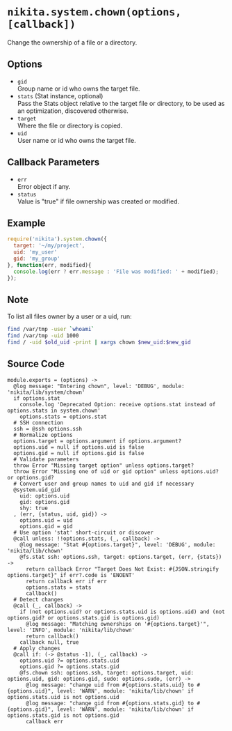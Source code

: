 
# `nikita.system.chown(options, [callback])`

Change the ownership of a file or a directory.

## Options

* `gid`   
  Group name or id who owns the target file.   
* `stats` (Stat instance, optional)   
  Pass the Stats object relative to the target file or directory, to be
  used as an optimization, discovered otherwise.   
* `target`   
  Where the file or directory is copied.   
* `uid`   
  User name or id who owns the target file.   

## Callback Parameters

* `err`   
  Error object if any.   
* `status`   
  Value is "true" if file ownership was created or modified.   

## Example

```js
require('nikita').system.chown({
  target: '~/my/project',
  uid: 'my_user'
  gid: 'my_group'
}, function(err, modified){
  console.log(err ? err.message : 'File was modified: ' + modified);
});
```

## Note

To list all files owner by a user or a uid, run:

```bash
find /var/tmp -user `whoami`
find /var/tmp -uid 1000
find / -uid $old_uid -print | xargs chown $new_uid:$new_gid
```

## Source Code

    module.exports = (options) ->
      @log message: "Entering chown", level: 'DEBUG', module: 'nikita/lib/system/chown'
      if options.stat
        console.log 'Deprecated Option: receive options.stat instead of options.stats in system.chown'
        options.stats = options.stat
      # SSH connection
      ssh = @ssh options.ssh
      # Normalize options
      options.target = options.argument if options.argument?
      options.uid = null if options.uid is false
      options.gid = null if options.gid is false
      # Validate parameters
      throw Error "Missing target option" unless options.target?
      throw Error "Missing one of uid or gid option" unless options.uid? or options.gid?
      # Convert user and group names to uid and gid if necessary
      @system.uid_gid
        uid: options.uid
        gid: options.gid
        shy: true
      , (err, {status, uid, gid}) ->
        options.uid = uid
        options.gid = gid
      # Use option 'stat' short-circuit or discover
      @call unless: !!options.stats, (_, callback) ->
        @log message: "Stat #{options.target}", level: 'DEBUG', module: 'nikita/lib/chown'
        @fs.stat ssh: options.ssh, target: options.target, (err, {stats}) ->
          return callback Error "Target Does Not Exist: #{JSON.stringify options.target}" if err?.code is 'ENOENT'
          return callback err if err
          options.stats = stats
          callback()
      # Detect changes
      @call (_, callback) ->
        if (not options.uid? or options.stats.uid is options.uid) and (not options.gid? or options.stats.gid is options.gid)
          @log message: "Matching ownerships on '#{options.target}'", level: 'INFO', module: 'nikita/lib/chown'
          return callback()
        callback null, true
      # Apply changes
      @call if: (-> @status -1), (_, callback) ->
        options.uid ?= options.stats.uid
        options.gid ?= options.stats.gid
        @fs.chown ssh: options.ssh, target: options.target, uid: options.uid, gid: options.gid, sudo: options.sudo, (err) ->
          @log message: "change uid from #{options.stats.uid} to #{options.uid}", level: 'WARN', module: 'nikita/lib/chown' if options.stats.uid is not options.uid
          @log message: "change gid from #{options.stats.gid} to #{options.gid}", level: 'WARN', module: 'nikita/lib/chown' if options.stats.gid is not options.gid
          callback err
